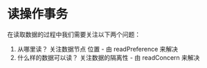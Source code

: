 # 读操作事务

在读取数据的过程中我们需要关注以下两个问题：

1. 从哪里读？ 关注数据节点 位置 - 由 readPreference 来解决
2. 什么样的数据可以读？ 关注数据的隔离性 - 由 readConcern 来解决
